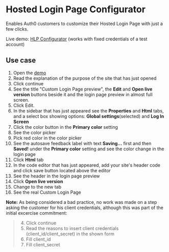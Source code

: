 # Hosted Login Page Configurator
Enables Auth0 customers to customize their Hosted Login Page with just a few clicks.

Live demo: [HLP Configurator](https://auth0-hlpc.firebaseapp.com) (works with fixed credentials of a test account)

## Use case
  1) Open the [demo](https://auth0-hlpc.firebaseapp.com)
  1) Read the explanation of the purpose of the site that has just opened
  1) Click continue
  1) See the title "Custom Login Page preview", the **Edit** and **Open live version** buttons beside it and the login page preview in almost full screen.
  1) Click Edit.
  1) In the sidebar that has just appeared see the **Properties** and **Html** tabs, and a select box showing options: **Global settings**(selected) and **Log In Screen**
  1) Click the color button in the **Primary color** setting
  1) See the color picker
  1) Pick red color in the color picker
  1) See the autosave feedback label with text **Saving...** first and then **Saved!** under the **Primary color** setting and see the color change in the login page
  1) Click **Html** tab
  1) In the code editor that has just appeared, add your site's header code and click save button located above the editor
  1) See the header in the login page preview
  1) Click **Open live version**
  1) Change to the new tab
  1) See the real Custom Login Page
  
  **Note:** As being considered a bad practice, no work was made on a step asking the customer for his client credentials, although this was part of the initial excercise commitment:
  > 4) Click continue
  > 1) Read the reasons to insert client credentials (client_id/client_secret) in the shown form
  > 1) Fill client_id
  > 1) Fill client_secret
